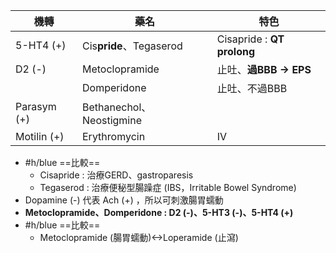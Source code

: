 | 機轉        | 藥名                     | 特色                   |
|-------------|--------------------------|------------------------|
| 5-HT4 (+)   | Cis**pride**、Tegaserod        | Cisapride : **QT prolong** |
| D2 (-)      | Metoclopramide           | 止吐、**過BBB -> EPS**     |
|             | Domperidone              | 止吐、不過BBB          |
| Parasym (+) | Bethanechol、Neostigmine |                        |
| Motilin (+) | Erythromycin             | IV                   |
- #h/blue ==比較==
	- Cisapride : 治療GERD、gastroparesis
	- Tegaserod : 治療便秘型腸躁症 (IBS，Irritable Bowel Syndrome)
- Dopamine (-) 代表 Ach (+) ，所以可刺激腸胃蠕動
- **Metoclopramide、Domperidone : D2 (-)、5-HT3 (-)、5-HT4 (+)**
- #h/blue  ==比較==
	- Metoclopramide (腸胃蠕動)<->Loperamide (止瀉)